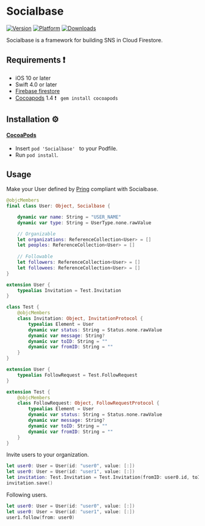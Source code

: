 # Socialbase

 [![Version](http://img.shields.io/cocoapods/v/Socialbase.svg)](http://cocoapods.org/?q=Socialbase)
 [![Platform](http://img.shields.io/cocoapods/p/Socialbase.svg)](http://cocoapods.org/?q=Socialbase)
 [![Downloads](https://img.shields.io/cocoapods/dt/Socialbase.svg?label=Total%20Downloads&colorB=28B9FE)](https://cocoapods.org/pods/Socialbase)

Socialbase is a framework for building SNS in Cloud Firestore.


## Requirements ❗️
- iOS 10 or later
- Swift 4.0 or later
- [Firebase firestore](https://firebase.google.com/docs/firestore/quickstart)
- [Cocoapods](https://github.com/CocoaPods/CocoaPods/milestone/32) 1.4 ❗️  ` gem install cocoapods`

## Installation ⚙
#### [CocoaPods](https://github.com/cocoapods/cocoapods)

- Insert `pod 'Socialbase' ` to your Podfile.
- Run `pod install`.

## Usage

Make your User defined by [Pring](https://github.com/1amageek/Pring) compliant with Socialbase.

```swift
@objcMembers
final class User: Object, Socialbase {

    dynamic var name: String = "USER_NAME"
    dynamic var type: String = UserType.none.rawValue

    // Organizable
    let organizations: ReferenceCollection<User> = []
    let peoples: ReferenceCollection<User> = []
    
    // Followable
    let followers: ReferenceCollection<User> = []
    let followees: ReferenceCollection<User> = []
}
```

```swift
extension User {
    typealias Invitation = Test.Invitation
}

class Test {
    @objcMembers
    class Invitation: Object, InvitationProtocol {
        typealias Element = User
        dynamic var status: String = Status.none.rawValue
        dynamic var message: String?
        dynamic var toID: String = ""
        dynamic var fromID: String = ""
    }
}
```

```swift
extension User {
    typealias FollowRequest = Test.FollowRequest
}

extension Test {
    @objcMembers
    class FollowRequest: Object, FollowRequestProtocol {
        typealias Element = User
        dynamic var status: String = Status.none.rawValue
        dynamic var message: String?
        dynamic var toID: String = ""
        dynamic var fromID: String = ""
    }
}
```

Invite users to your organization.

```swift
let user0: User = User(id: "user0", value: [:])
let user0: User = User(id: "user1", value: [:])
let invitation: Test.Invitation = Test.Invitation(fromID: user0.id, toID: user1.id)
invitation.save()
```

Following users.

```swift
let user0: User = User(id: "user0", value: [:])
let user0: User = User(id: "user1", value: [:])
user1.follow(from: user0)
```
